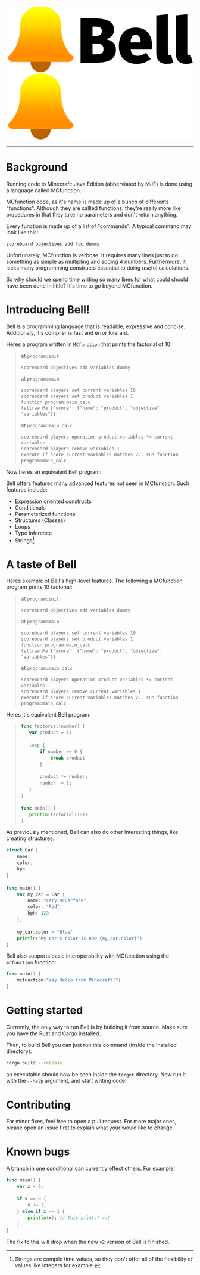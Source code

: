 <p align="center">
    <img src="assets/Bell logo + wordmark.svg#gh-light-mode-only" width="497" height="177">
    <img src="assets/Bell logo + wordmark (white).svg#gh-dark-mode-only" width="497" height="177">
</p>

---

# Background
Running code in Minecraft: Java Edition (abberviated by MJE) is done using a language called MCfunction.

MCfunction code, as it's name is made up of a bunch of differents "functions". Although they are callled functions, they're really more like
procedures in that they take no parameters and don't return anything.

Every function is made up of a list of "commands". A typical command may look like this:
```mcfunction
scoreboard objectives add foo dummy
```

Unfortunately, MCfunction is verbose: It requires many lines just to do something as simple as multipling and adding 4 numbers. Furthermore, it lacks many programming constructs essential to doing useful calculations.

So why should we spend time writing so many lines for what could should have been done in little? It's time to go beyond MCfunction.

# Introducing Bell!
Bell is a programming language that is readable, expressive and concise.
Additionaly, it's compiler is fast and error tolerant.

Heres a program written in `MCfunction` that prints the factorial of 10:

> at `program:init`
> ```mcfunction
> scoreboard objectives add variables dummy
> ```
>
> at `program:main`
> ```mcfunction
> scoreboard players set current variables 10
> scoreboard players set product variables 1
> function program:main_calc
> tellraw @a {"score": {"name": "product", "objective": "variables"}}
> ```
>
> at `program:main_calc`
> ```mcfunction
> scoreboard players operation product variables *= current variables
> scoreboard players remove variables 1
> execute if score current variables matches 2.. run function program:main_calc
> ```

Now heres an equivalent Bell program:

Bell offers features many advanced features not seen in MCfunction. Such features include:
* Expression oriented constructs
* Conditionals
* Parameterized functions
* Structures (Classes)
* Loops
* Type inference
* Strings[^1]

[^1]: Strings are compile time values, so they don't offer all of the flexibility of values like integers for example.

# A taste of Bell
Heres example of Bell's high-level features. The following a MCfunction program prints 10 factorial:

> at `program:init`
> ```mcfunction
> scoreboard objectives add variables dummy
> ```
>
> at `program:main`
> ```mcfunction
> scoreboard players set current variables 10
> scoreboard players set product variables 1
> function program:main_calc
> tellraw @a {"score": {"name": "product", "objective": "variables"}}
> ```
>
> at `program:main_calc`
> ```mcfunction
> scoreboard players operation product variables *= current variables
> scoreboard players remove current variables 1
> execute if score current variables matches 2.. run function program:main_calc
> ```

Heres it's equivalent Bell program:
> ```go
> func factorial(number) {
>    var product = 1;
>     
>    loop {
>        if number == 0 {
>            break product
>        }
> 
>        product *= number;
>        number -= 1;
>    }
> }
> 
> func main() {
>    println(factorial(10))
> }
>```

As previously mentioned, Bell can also do other interesting things, like creating structures.
```go
struct Car {
    name,
    color,
    kph
}

func main() {
    var my_car = Car {
        name: "Cary McCarface",
        color: "Red",
        kph: 123
    };
    
    my_car.color = "Blue"
    println("My car's color is now {my_car.color}")
}
```

Bell also supports basic interoperability with MCfunction using the `mcfunction` function:
```go
func main() {
    mcfunction("say Hello from Minecraft!")
}
```

# Getting started
Currently, the only way to run Bell is by building it from source. Make sure you have the Rust and Cargo installed.

Then, to build Bell you can just run this command (inside the installed directory):
```bash
cargo build --release
```

an executable should now be seen inside the `target` directory. Now run it with the `--help` argument, and start writing code! 

# Contributing
For minor fixes, feel free to open a pull request. For more major ones, please open an issue first to explain what your would like to change.

# Known bugs
A branch in one conditional can currently effect others. For example:
```go
func main() {
    var x = 0;
    
    if x == 0 {
        x += 1;
    } else if x == 1 {
        println(x); // This prints! >:(
    }
}
```

The fix to this will drop when the new `v2` version of Bell is finished.

